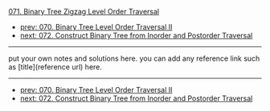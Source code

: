 [071. Binary Tree Zigzag Level Order Traversal](http://www.lintcode.com/problem/binary-tree-zigzag-level-order-traversal)

- [prev: 070. Binary Tree Level Order Traversal II](070-binary-tree-level-order-traversal-ii.md)
- [next: 072. Construct Binary Tree from Inorder and Postorder Traversal](072-construct-binary-tree-from-inorder-and-postorder-traversal.md)

---

put your own notes and solutions here.
you can add any reference link such as [title](reference url) here.

---

- [prev: 070. Binary Tree Level Order Traversal II](070-binary-tree-level-order-traversal-ii.md)
- [next: 072. Construct Binary Tree from Inorder and Postorder Traversal](072-construct-binary-tree-from-inorder-and-postorder-traversal.md)
